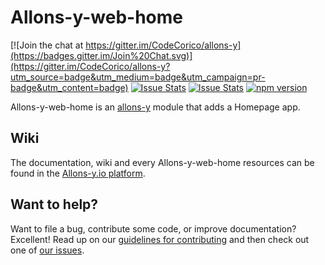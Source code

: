 # Allons-y-web-home

[![Join the chat at https://gitter.im/CodeCorico/allons-y](https://badges.gitter.im/Join%20Chat.svg)](https://gitter.im/CodeCorico/allons-y?utm_source=badge&utm_medium=badge&utm_campaign=pr-badge&utm_content=badge)
[![Issue Stats](http://issuestats.com/github/codecorico/allons-y-web-home/badge/issue)](http://issuestats.com/github/codecorico/allons-y)
[![Issue Stats](http://issuestats.com/github/codecorico/allons-y-web-home/badge/pr)](http://issuestats.com/github/codecorico/allons-y)
[![npm version](https://badge.fury.io/js/allons-y-web-home.svg)](https://badge.fury.io/js/allons-y-web-home)

Allons-y-web-home is an [allons-y](https://github.com/CodeCorico/allons-y) module that adds a Homepage app.

## Wiki

The documentation, wiki and every Allons-y-web-home resources can be found in the [Allons-y.io platform](https://allons-y.io).

## Want to help?

Want to file a bug, contribute some code, or improve documentation? Excellent! Read up on our [guidelines for contributing](CONTRIBUTING.md) and then check out one of [our issues](https://github.com/CodeCorico/allons-y-web-home/issues).
